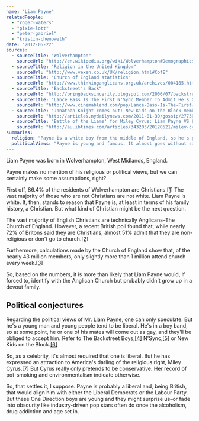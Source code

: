 ```yaml
---
name: "Liam Payne"
relatedPeople:
  - "roger-waters"
  - "pixie-lott"
  - "peter-gabriel"
  - "kristin-chenoweth"
date: "2012-05-22"
sources:
  - sourceTitle: "Wolverhampton"
    sourceUrl: "http://en.wikipedia.org/wiki/Wolverhampton#Demographics"
  - sourceTitle: "Religion in the United Kingdom"
    sourceUrl: "http://www.vexen.co.uk/UK/religion.html#CofE"
  - sourceTitle: "Church of England statistics"
    sourceUrl: "http://www.thinkinganglicans.org.uk/archives/004185.html"
  - sourceTitle: "Backstreet's Back"
    sourceUrl: "http://bringbacksincerity.blogspot.com/2006/07/backstreets-back-howie-dorough-of.html"
  - sourceTitle: "Lance Bass Is The First N'Sync Member To Admit He's Gay"
    sourceUrl: "http://www.cinemablend.com/pop/Lance-Bass-Is-The-First-N-Sync-Member-To-Admit-He-s-Gay-634.html"
  - sourceTitle: "Jonathan Knight comes out: New Kids on the Block member confirms he is gay"
    sourceUrl: "http://articles.nydailynews.com/2011-01-30/gossip/27738375_1_private-lives-sexual-orientation-outed"
  - sourceTitle: "Battle of the Liams' for Miley Cyrus: Liam Payne VS Liam Hemsworth"
    sourceUrl: "http://au.ibtimes.com/articles/343203/20120521/miley-cyrus-liam-hemsworth-payne-one-direction.htm"
summaries:
  religion: "Payne is a white boy from the middle of England, so he's probably got roots in the Church of England."
  politicalViews: "Payne is young and famous. It almost goes without saying that he's, socially at least, a liberal."
---
```


Liam Payne was born in Wolverhampton, West Midlands, England.

Payne makes no mention of his religious or political views, but we can certainly make some assumptions, right?

First off, 86.4% of the residents of Wolverhampton are Christians.<a class="source-citation" href="#http%3A%2F%2Fen.wikipedia.org%2Fwiki%2FWolverhampton%23Demographics" title="Wolverhampton">[1]</a> The vast majority of those who are not Christians are not white. Liam Payne is white. It, then, stands to reason that Payne is, at least in terms of his family history, a Christian. But what kind of Christian might be the next question.

The vast majority of English Christians are technically Anglicans–The Church of England. However, a recent British poll found that, while nearly 72% of Britons said they are Christians, almost 51% admit that they are non-religious or don't go to church.<a class="source-citation" href="#http%3A%2F%2Fwww.vexen.co.uk%2FUK%2Freligion.html%23CofE" title="Religion in the United Kingdom">[2]</a>

Furthermore, calculations made by the Church of England show that, of the nearly 43 million members, only slightly more than 1 million attend church every week.<a class="source-citation" href="#http%3A%2F%2Fwww.thinkinganglicans.org.uk%2Farchives%2F004185.html" title="Church of England statistics">[3]</a>

So, based on the numbers, it is more than likely that Liam Payne would, if forced to, identify with the Anglican Church but probably didn't grow up in a devout family.


## Political conjectures

Regarding the political views of Mr. Liam Payne, one can only speculate. But he's a young man and young people tend to be liberal. He's in a boy band, so at some point, he or one of his mates will come out as gay, and they'll be obliged to accept him. Refer to The Backstreet Boys,<a class="source-citation" href="#http%3A%2F%2Fbringbacksincerity.blogspot.com%2F2006%2F07%2Fbackstreets-back-howie-dorough-of.html" title="Backstreet&apos;s Back">[4]</a> N'Sync,<a class="source-citation" href="#http%3A%2F%2Fwww.cinemablend.com%2Fpop%2FLance-Bass-Is-The-First-N-Sync-Member-To-Admit-He-s-Gay-634.html" title="Lance Bass Is The First N&apos;Sync Member To Admit He&apos;s Gay">[5]</a> or New Kids on the Block.<a class="source-citation" href="#http%3A%2F%2Farticles.nydailynews.com%2F2011-01-30%2Fgossip%2F27738375_1_private-lives-sexual-orientation-outed" title="Jonathan Knight comes out: New Kids on the Block member confirms he is gay">[6]</a>

So, as a celebrity, it's almost required that one is liberal. But he has expressed an attraction to America's darling of the religious right, Miley Cyrus.<a class="source-citation" href="#http%3A%2F%2Fau.ibtimes.com%2Farticles%2F343203%2F20120521%2Fmiley-cyrus-liam-hemsworth-payne-one-direction.htm" title="Battle of the Liams&apos; for Miley Cyrus: Liam Payne VS Liam Hemsworth">[7]</a> But Cyrus really only pretends to be conservative. Her record of pot-smoking and environmentalism indicate otherwise.

So, that settles it, I suppose. Payne is probably a liberal and, being British, that would align him with either the Liberal Democrats or the Labour Party. But these One Direction boys are young and they might surprise us–or fade into obscurity like industry-driven pop stars often do once the alcoholism, drug addiction and age set in.